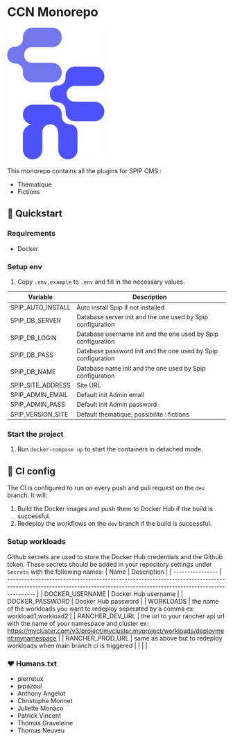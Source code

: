 # CCN Monorepo

![](plugins/thematique/th.png)


This monorepo contains all the plugins for SPIP CMS :
- Thematique
- Fictions


## 🚀 Quickstart

### Requirements
- Docker

### Setup env
1. Copy `.env.example` to `.env` and fill in the necessary values.


| Variable          | Description                                                    |
| ----------------- | -------------------------------------------------------------- |
| SPIP_AUTO_INSTALL | Auto install Spip if not installed                             |
| SPIP_DB_SERVER    | Database server init and the one used by Spip configuration    |
| SPIP_DB_LOGIN     | Database username  init and the one used by Spip configuration |
| SPIP_DB_PASS      | Database password init and the one used by Spip configuration  |
| SPIP_DB_NAME      | Database name  init and the one used by Spip configuration     |
| SPIP_SITE_ADDRESS | Site URL                                                       |
| SPIP_ADMIN_EMAIL  | Default init Admin email                                       |
| SPIP_ADMIN_PASS   | Default init  Admin password                                   |
| SPIP_VERSION_SITE | Défault thematique, possibilite : fictions                     |


### Start the project
1. Run `docker-compose up` to start the containers in detached mode.



## 🔩 CI config

The CI is configured to run on every push and pull request on the `dev` branch. It will:
1. Build the Docker images and push them to Docker Hub if the build is successful.
2. Redeploy the workflows on the `dev` branch if the build is successful.

### Setup workloads
Github secrets are used to store the Docker Hub credentials and the Github token. These secrets should be added in your repository settings under `Secrets` with the following names:
| Name             | Description                                                                                                                                                            |
| ---------------- | ---------------------------------------------------------------------------------------------------------------------------------------------------------------------- |
| DOCKER_USERNAME  | Docker Hub username                                                                                                                                                    |
| DOCKER_PASSWORD  | Docker Hub password                                                                                                                                                    |
| WORKLOADS        | the name of the workloads you want to redeploy seperated by a comma  ex: workload1,workload2                                                                           |
| RANCHER_DEV_URL  | the url  to your rancher api url with the name of your namespace and cluster ex: https://mycluster.com/v3/project/mycluster:myproject/workloads/deployment:mynamespace |
| RANCHER_PROD_URL | same as above but to redeploy workloads when main branch ci is triggered                                                                                               |
|                  |                                                                                                                                                                        |

### ❤️ Humans.txt
- pierretux
- pipazoul
- Anthony Angelot
- Christophe Monnet
- Juliette Monaco
- Patrick Vincent
- Thomas Graveleine
- Thomas Neuveu